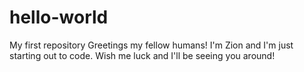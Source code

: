 # hello-world
My first repository
Greetings my fellow humans!
I'm Zion and I'm just starting out to code.
Wish me luck and I'll be seeing you around!
